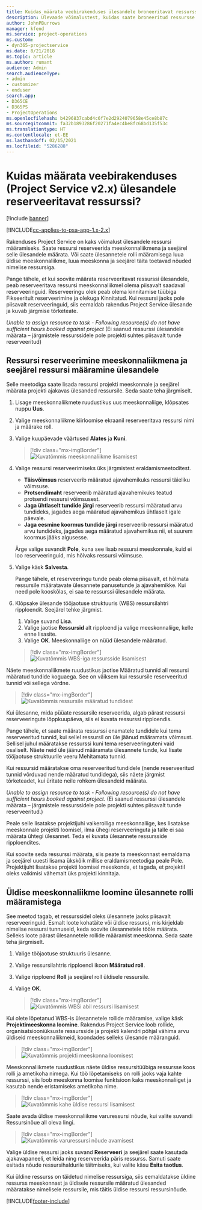 ```yaml
---
title: Kuidas määrata veebirakenduses ülesandele broneeritavat ressurssi
description: Ülevaade võimalustest, kuidas saate broneeritud ressursse määrata.
author: JohnPBurrows
manager: kfend
ms.service: project-operations
ms.custom:
- dyn365-projectservice
ms.date: 8/21/2018
ms.topic: article
ms.author: rumant
audience: Admin
search.audienceType:
- admin
- customizer
- enduser
search.app:
- D365CE
- D365PS
- ProjectOperations
ms.openlocfilehash: b4296837cabd4c6f7e2d2924079658e45ce8b87c
ms.sourcegitcommit: fa32b1893286f20271fa4ec4be8fc68bd135f53c
ms.translationtype: HT
ms.contentlocale: et-EE
ms.lasthandoff: 02/15/2021
ms.locfileid: "5286288"
---
```

# <a name="how-do-i-assign-a-bookable-resource-to-a-task-in-the-web-app-project-service-app-v2x"></a>Kuidas määrata veebirakenduses (Project Service v2.x) ülesandele reserveeritavat ressurssi?

[!include [banner](../includes/psa-now-project-operations.md)]

[!INCLUDE[cc-applies-to-psa-app-1.x-2.x](../includes/cc-applies-to-psa-app-1x-2x.md)]

Rakenduses Project Service on kaks võimalust ülesandele ressursi määramiseks. Saate ressursi reserveerida meeskonnaliikmena ja seejärel selle ülesandele määrata. Või saate ülesannetele rolli määramisega luua üldise meeskonnaliikme, luua meeskonna ja seejärel täita toetavad nõuded nimelise ressursiga.

Pange tähele, et kui soovite määrata reserveeritavat ressurssi ülesandele, peab reserveeritava ressursi meeskonnaliikmel olema piisavalt saadaval reserveeringuid. Reserveeringu olek peab olema kinnitamise tüübiga Fikseeritult reserveerimine ja olekuga Kinnitatud. Kui ressursi jaoks pole piisavalt reserveeringuid, siis eemaldab rakendus Project Service ülesande ja kuvab järgmise tõrketeate.

*Unable to assign resource to task - Following resource(s) do not have sufficient hours booked against project* (Ei saanud ressurssi ülesandele määrata – järgmistele ressurssidele pole projekti suhtes piisavalt tunde reserveeritud)

## <a name="book-a-resource-as-a-team-member-and-then-assign-the-resource-to-a-task"></a>Ressursi reserveerimine meeskonnaliikmena ja seejärel ressursi määramine ülesandele

Selle meetodiga saate lisada ressursi projekti meeskonnale ja seejärel määrata projekti ajakavas ülesanded ressursile. Seda saate teha järgmiselt.
1.  Lisage meeskonnaliikmete ruudustikus uus meeskonnaliige, klõpsates nuppu **Uus**.
2.  Valige meeskonnaliikme kiirloomise ekraanil reserveeritava ressursi nimi ja määrake roll.
3.  Valige kuupäevade väärtused **Alates** ja **Kuni**.

    > [!div class="mx-imgBorder"] 
    > ![Kuvatõmmis meeskonnaliikme lisamisest](media/FAQ-Resources-to-Tasks2-1.png "Kuvatõmmis meeskonnaliikme lisamisest")
 
4.  Valige ressursi reserveerimiseks üks järgmistest eraldamismeetoditest.
    - **Täisvõimsus** reserveerib määratud ajavahemikuks ressursi täieliku võimsuse.
    - **Protsendimaht** reserveerib määratud ajavahemikuks teatud protsendi ressursi võimsusest.
    - **Jaga ühtlaselt tundide järgi** reserveerib ressursi määratud arvu tundideks, jagades aega määratud ajavahemikus ühtlaselt igale päevale.
    - **Jaga eesmine koormus tundide järgi** reserveerib ressursi määratud arvu tundideks, jagades aega määratud ajavahemikus nii, et suurem koormus jääks algusesse.

    Ärge valige suvandit **Pole**, kuna see lisab ressursi meeskonnale, kuid ei loo reserveeringuid, mis hõivaks ressursi võimsuse.
5.  Valige käsk **Salvesta**.

    Pange tähele, et reserveeringu tunde peab olema piisavalt, et hõlmata ressursile määratavate ülesannete panusetunde ja ajavahemikke. Kui need pole kooskõlas, ei saa te ressurssi ülesandele määrata.

6.  Klõpsake ülesande tööjaotuse struktuuris (WBS) ressursilahtri ripploendit. Seejärel tehke järgmist. 

    1. Valige suvand **Lisa**.
    2. Valige jaotise **Ressursid** alt ripploend ja valige meeskonnaliige, kelle enne lisasite.
    3. Valige **OK**. Meeskonnaliige on nüüd ülesandele määratud.

    > [!div class="mx-imgBorder"] 
    > ![Kuvatõmmis WBS-iga ressursside lisamisest](media/FAQ-Resources-to-Tasks2-2.png "Kuvatõmmis WBS-iga ressursside lisamisest")
 
Näete meeskonnaliikmete ruudustikus jaotise Määratud tunnid all ressursi määratud tundide koguaega. See on väiksem kui ressursile reserveeritud tunnid või sellega võrdne. 

> [!div class="mx-imgBorder"] 
> ![Kuvatõmmis ressursile määratud tundidest](media/FAQ-Resources-to-Tasks2-3.png "Kuvatõmmis ressursile määratud tundidest")
 
Kui ülesanne, mida püüate ressursile reserveerida, algab pärast ressursi reserveeringute lõppkuupäeva, siis ei kuvata ressurssi ripploendis.

Pange tähele, et saate määrata ressurssi enamatele tundidele kui tema reserveeritud tunnid, kui sellel ressursil on üle jäänud määramata võimsust. Sellisel juhul määratakse ressurssi kuni tema reserveeringuteni vaid osaliselt. Näete neid üle jäänud määramata ülesannete tunde, kui lisate tööjaotuse struktuurile veeru Mehitamata tunnid.

Kui ressursid määratakse oma reserveeritud tundidele (nende reserveeritud tunnid võrduvad nende määratud tundidega), siis näete järgmist tõrketeadet, kui üritate neile rohkem ülesandeid määrata.

*Unable to assign resource to task - Following resource(s) do not have sufficient hours booked against project.* (Ei saanud ressurssi ülesandele määrata – järgmistele ressurssidele pole projekti suhtes piisavalt tunde reserveeritud.)

Peale selle lisatakse projektijuhi vaikerolliga meeskonnaliige, kes lisatakse meeskonnale projekti loomisel, ilma ühegi reserveeringuta ja talle ei saa määrata ühtegi ülesannet. Teda ei kuvata ülesannete ressursside ripploendites.

Kui soovite seda ressurssi määrata, siis peate ta meeskonnast eemaldama ja seejärel uuesti lisama ükskõik millise eraldamismeetodiga peale Pole. Projektijuht lisatakse projekti loomisel meeskonda, et tagada, et projektil oleks vaikimisi vähemalt üks projekti kinnitaja.

## <a name="create-a-generic-team-member-through-role-assignment-on-tasks"></a>Üldise meeskonnaliikme loomine ülesannete rolli määramistega

See meetod tagab, et ressurssidel oleks ülesannete jaoks piisavalt reserveeringuid. Esmalt loote kohatäite või üldise ressursi, mis kirjeldab nimelise ressursi tunnuseid, keda soovite ülesannetele tööle määrata. Selleks loote pärast ülesannetele rollide määramist meeskonna. Seda saate teha järgmiselt.

1. Valige tööjaotuse struktuuris ülesanne.
2. Valige ressursilahtris ripploendi ikoon **Määratud roll**.
3. Valige ripploend **Roll** ja seejärel roll üldisele ressursile.
4. Valige **OK**.

    > [!div class="mx-imgBorder"] 
    > ![Kuvatõmmis WBSi abil ressursi lisamisest](media/FAQ-Resources-to-Tasks2-4.png "Kuvatõmmis WBSi abil ressursi lisamisest")
 
Kui olete lõpetanud WBS-is ülesannetele rollide määramise, valige käsk **Projektimeeskonna loomine**. Rakendus Project Service loob rollide, organisatsiooniüksuste ressursside ja projekti kalendri põhjal vähima arvu üldiseid meeskonnaliikmeid, koondades selleks ülesande määranguid.

> [!div class="mx-imgBorder"] 
> ![Kuvatõmmis projekti meeskonna loomisest](media/FAQ-Resources-to-Tasks2-5.png "Kuvatõmmis projekti meeskonna loomisest")
 
Meeskonnaliikmete ruudustikus näete üldise ressursitüübiga ressursse koos rolli ja ametikoha nimega. Kui töö lõpetamiseks on rolli jaoks vaja kahte ressurssi, siis loob meeskonna loomise funktsioon kaks meeskonnaliiget ja kasutab nende eristamiseks ametikoha nime.

> [!div class="mx-imgBorder"] 
> ![Kuvatõmmis kahe üldise ressursi lisamisest](media/FAQ-Resources-to-Tasks2-6.png "Kuvatõmmis kahe üldise ressursi lisamisest")
 
Saate avada üldise meeskonnaliikme varuressursi nõude, kui valite suvandi Ressursinõue all oleva lingi.

> [!div class="mx-imgBorder"] 
> ![Kuvatõmmis varuressursi nõude avamisest](media/FAQ-Resources-to-Tasks2-7.png "Kuvatõmmis varuressursi nõude avamisest")

Valige üldise ressursi jaoks suvand **Reserveeri** ja seejärel saate kasutada ajakavapaneeli, et leida ning reserveerida päris ressurss. Samuti saate esitada nõude ressursihaldurile täitmiseks, kui valite käsu **Esita taotlus**.

Kui üldine ressurss on täidetud nimelise ressursiga, siis eemaldatakse üldine ressurss meeskonnast ja üldisele ressursile määratud ülesanded määratakse nimelisele ressursile, mis täitis üldise ressursi ressursinõude.
 



[!INCLUDE[footer-include](../includes/footer-banner.md)]